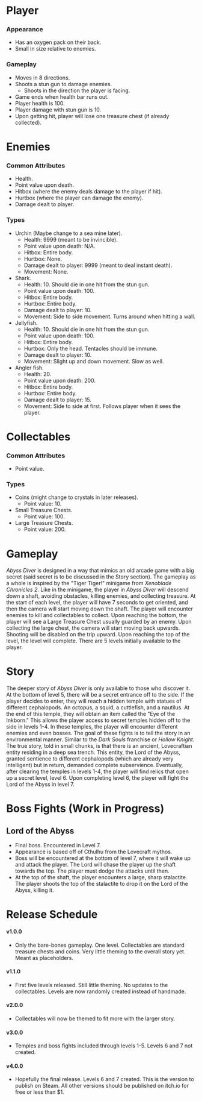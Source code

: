 # Player
### Appearance
- Has an oxygen pack on their back.
- Small in size relative to enemies.
### Gameplay
- Moves in 8 directions.
- Shoots a stun gun to damage enemies.
	- Shoots in the direction the player is facing.
- Game ends when health bar runs out.
- Player health is 100.
- Player damage with stun gun is 10.
- Upon getting hit, player will lose one treasure chest (if already collected).
# Enemies
### Common Attributes
- Health.
- Point value upon death.
- Hitbox (where the enemy deals damage to the player if hit).
- Hurtbox (where the player can damage the enemy).
- Damage dealt to player.
### Types
- Urchin (Maybe change to a sea mine later).
	- Health: 9999 (meant to be invincible).
	- Point value upon death: N/A.
	- Hitbox: Entire body.
	- Hurtbox: None.
	- Damage dealt to player: 9999 (meant to deal instant death).
	- Movement: None.
- Shark.
	- Health: 10. Should die in one hit from the stun gun.
	- Point value upon death: 100.
	- Hitbox: Entire body.
	- Hurtbox: Entire body.
	- Damage dealt to player: 10.
	- Movement: Side to side movement. Turns around when hitting a wall.
- Jellyfish.
	- Health: 10. Should die in one hit from the stun gun.
	- Point value upon death: 100.
	- Hitbox: Entire body.
	- Hurtbox: Only the head. Tentacles should be immune.
	- Damage dealt to player: 10.
	- Movement: Slight up and down movement. Slow as well.
- Angler fish.
	- Health: 20.
	- Point value upon death: 200.
	- Hitbox: Entire body.
	- Hurtbox: Entire body.
	- Damage dealt to player: 15.
	- Movement: Side to side at first. Follows player when it sees the player.
# Collectables
### Common Attributes
- Point value.
### Types
- Coins (might change to crystals in later releases).
	- Point value: 10.
- Small Treasure Chests.
	- Point value: 100.
- Large Treasure Chests.
	- Point value: 200.
# Gameplay
*Abyss Diver* is designed in a way that mimics an old arcade game with a big secret (said secret is to be discussed in the Story section). The gameplay as a whole is inspired by the "Tiger Tiger!" minigame from *Xenoblade Chronicles 2*. Like in the minigame, the player in *Abyss Diver* will descend down a shaft, avoiding obstacles, killing enemies, and collecting treasure. At the start of each level, the player will have 7 seconds to get oriented, and then the camera will start moving down the shaft. The player will encounter enemies to kill and collectables to collect. Upon reaching the bottom, the player will see a Large Treasure Chest usually guarded by an enemy. Upon collecting the large chest, the camera will start moving back upwards. Shooting will be disabled on the trip upward. Upon reaching the top of the level, the level will complete. There are 5 levels initially available to the player.

# Story
The deeper story of *Abyss Diver* is only available to those who discover it. At the bottom of level 5, there will be a secret entrance off to the side. If the player decides to enter, they will reach a hidden temple with statues of different cephalopods. An octopus, a squid, a cuttlefish, and a nautilus. At the end of this temple, they will obtain an item called the "Eye of the Inkborn." This allows the player access to secret temples hidden off to the side in levels 1-4. In these temples, the player will encounter different enemies and even bosses. The goal of these fights is to tell the story in an environmental manner. Similar to the *Dark Souls* franchise or *Hollow Knight*. The true story, told in small chunks, is that there is an ancient, Lovecraftian entity residing in a deep sea trench. This entity, the Lord of the Abyss, granted sentience to different cephalopods (which are already very intelligent) but in return, demanded complete subservience. Eventually, after clearing the temples in levels 1-4, the player will find relics that open up a secret level, level 6. Upon completing level 6, the player will fight the Lord of the Abyss in level 7.

# Boss Fights (Work in Progress)
## Lord of the Abyss
- Final boss. Encountered in Level 7.
- Appearance is based off of Cthulhu from the Lovecraft mythos.
- Boss will be encountered at the bottom of level 7, where it will wake up and attack the player. The Lord will chase the player up the shaft towards the top. The player must dodge the attacks until then.
- At the top of the shaft, the player encounters a large, sharp stalactite. The player shoots the top of the stalactite to drop it on the Lord of the Abyss, killing it. 
# Release Schedule
#### v1.0.0
- Only the bare-bones gameplay. One level. Collectables are standard treasure chests and coins. Very little theming to the overall story yet. Meant as placeholders.
#### v1.1.0
- First five levels released. Still little theming. No updates to the collectables. Levels are now randomly created instead of handmade.
#### v2.0.0
- Collectables will now be themed to fit more with the larger story.
#### v3.0.0
- Temples and boss fights included through levels 1-5. Levels 6 and 7 not created.
#### v4.0.0
- Hopefully the final release. Levels 6 and 7 created. This is the version to publish on Steam. All other versions should be published on itch.io for free or less than $1.
